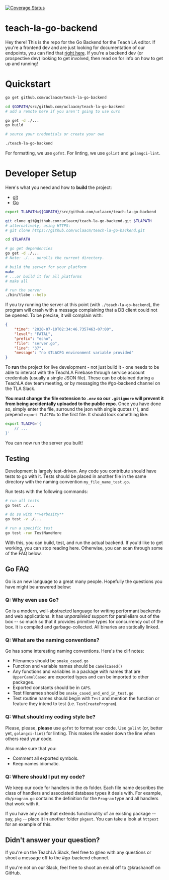 [![Coverage Status](https://coveralls.io/repos/github/uclaacm/teach-la-go-backend/badge.svg?branch=master)](https://coveralls.io/github/uclaacm/teach-la-go-backend?branch=master)

# teach-la-go-backend

Hey there! This is the repo for the Go Backend for the Teach LA editor. If you're a frontend dev and are just looking for documentation of our endpoints, you can find that [right here](https://documenter.getpostman.com/view/10224331/TW6xmnn2). If you're a backend dev (or prospective dev) looking to get involved, then read on for info on how to get up and running!

# Quickstart

```sh
go get github.com/uclaacm/teach-la-go-backend

cd $GOPATH/src/github.com/uclaacm/teach-la-go-backend
# add a remote here if you aren't going to use ours

go get -d ./...
go build

# source your credentials or create your own

./teach-la-go-backend
```

For formatting, we use `gofmt`. For linting, we use `golint` and `golangci-lint`.

# Developer Setup

Here's what you need and how to **build** the project:
* [git](https://git-scm.com/)
* [Go](https://golang.org/)

```sh
export TLAPATH=${GOPATH}/src/github.com/uclaacm/teach-la-go-backend

git clone git@github.com:uclaacm/teach-la-go-backend.git $TLAPATH
# alternatively, using HTTPS:
# git clone https://github.com/uclaacm/teach-la-go-backend.git

cd $TLAPATH

# go get dependencies
go get -d ./...
# Note: ./... unrolls the current directory.

# build the server for your platform
make
# ...or build it for all platforms
# make all

# run the server
./bin/tlabe --help
```

If you try running the server at this point (with `./teach-la-go-backend`), the program will crash with a message complaining that a DB client could not be opened. To be precise, it will complain with:

```json
{
    "time": "2020-07-10T02:34:46.7357463-07:00",
    "level": "FATAL",
    "prefix": "echo",
    "file": "server.go",
    "line": "37",
    "message": "no $TLACFG environment variable provided"
}
```

To **run** the project for live development - not just build it - one needs to be able to interact with the TeachLA Firebase through service account credentials (usually a single JSON file). These can be obtained during a TeachLA dev team meeting, or by messaging the #go-backend channel on the TLA Slack.

**You must change the file extension to `.env` so our `.gitignore` will prevent it from being accidentally uploaded to the public repo**. Once you have done so, simply enter the file, surround the json with single quotes (`'`), and prepend `export TLACFG=` to the first file. It should look something like:

```sh
export TLACFG='{
    // ...
}'
```

You can now run the server you built!

## Testing

Development is largely test-driven. Any code you contribute should have tests to go with it. Tests should be placed in another file in the same directory with the naming convention `my_file_name_test.go`.

Run tests with the following commands:

```sh
# run all tests
go test ./...

# do so with **verbosity**
go test -v ./...

# run a specific test
go test -run TestNameHere
```

With this, you can build, test, and run the actual backend. If you'd like to get working, you can stop reading here. Otherwise, you can scan through some of the FAQ below.

## Go FAQ

Go is an new language to a great many people. Hopefully the questions you have might be answered below:

### Q: Why even use Go?

Go is a modern, well-abstracted language for writing performant backends and web applications. It has un*paralleled* support for parallelism out of the box -- so much so that it provides primitive types for concurrency out of the box. It is compiled and garbage-collected. All binaries are statically linked.

### Q: What are the naming conventions?

Go has some interesting naming conventions. Here's the clif notes:
* Filenames should be `snake_cased.go`
* Function and variable names should be `camelCased()`
* Any functions and variables in a package with names that are `UpperCamelCased` are exported types and can be imported to other packages.
* Exported constants should be in `CAPS`.
* Test filenames should be `snake_cased_and_end_in_test.go`
* Test routine names should begin with `Test` and mention the function or feature they intend to test (i.e. `TestCreateProgram`).

### Q: What should my coding style be?

Please, please, **please** use `gofmt` to format your code. Use `golint` (or, better yet, `golangci-lint`) for linting. This makes life easier down the line when others read your code.

Also make sure that you:
* Comment all exported symbols.
* Keep names idiomatic.

### Q: Where should I put my code?

We keep our code for handlers in the `db` folder. Each file name describes the class of handlers and associated database types it deals with. For example, `db/program.go` contains the definition for the `Program` type and all handlers that work with it.

If you have any code that extends functionality of an existing package -- say, `pkg` -- place it in another folder `pkgext`. You can take a look at `httpext` for an example of this.

## Didn't answer your question?

If you're on the TeachLA Slack, feel free to @leo with any questions or shoot a message off to the #go-backend channel.

If you're not on our Slack, feel free to shoot an email off to @krashanoff on GitHub.